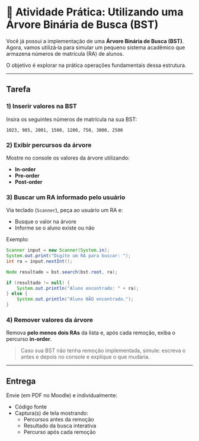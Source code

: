 # 🌳 Atividade Prática: Utilizando uma Árvore Binária de Busca (BST)

Você já possui a implementação de uma **Árvore Binária de Busca (BST)**. Agora, vamos utilizá‑la para simular um pequeno sistema acadêmico que armazena números de matrícula (RA) de alunos.

O objetivo é explorar na prática operações fundamentais dessa estrutura.

---

## Tarefa

### 1) Inserir valores na BST

Insira os seguintes números de matrícula na sua BST:

```
1023, 985, 2001, 1500, 1200, 750, 3000, 2500
```

### 2) Exibir percursos da árvore

Mostre no console os valores da árvore utilizando:

- **In‑order**
- **Pre‑order**
- **Post‑order**

### 3) Buscar um RA informado pelo usuário

Via teclado (`Scanner`), peça ao usuário um RA e:

- Busque o valor na árvore
- Informe se o aluno existe ou não

Exemplo:

```java
Scanner input = new Scanner(System.in);
System.out.print("Digite um RA para buscar: ");
int ra = input.nextInt();

Node resultado = bst.search(bst.root, ra);

if (resultado != null) {
    System.out.println("Aluno encontrado: " + ra);
} else {
    System.out.println("Aluno NÃO encontrado.");
}
```

### 4) Remover valores da árvore

Remova **pelo menos dois RAs** da lista e, após cada remoção, exiba o percurso **in‑order**.

> Caso sua BST não tenha remoção implementada, simule: escreva o antes e depois no console e explique o que mudaria.

---

## Entrega

Envie (em PDF no Moodle) e individualmente:

- Código fonte
- Captura(s) de tela mostrando:
  - Percursos antes da remoção
  - Resultado da busca interativa
  - Percurso após cada remoção